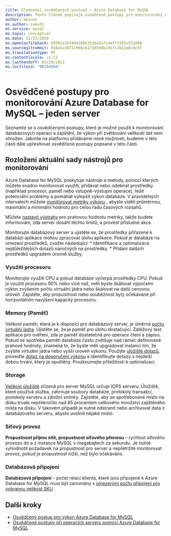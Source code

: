 ```yaml
---
title: Sledování osvědčených postupů – Azure Database for MySQL
description: Tento článek popisuje osvědčené postupy pro monitorování Azure Database for MySQL.
author: mksuni
ms.author: sumuth
ms.service: mysql
ms.topic: conceptual
ms.date: 11/23/2020
ms.openlocfilehash: 59301e26f4d42056322ba5a7cdaff1555c531096
ms.sourcegitcommit: 910a1a38711966cb171050db245fc3b22abc8c5f
ms.translationtype: MT
ms.contentlocale: cs-CZ
ms.lasthandoff: 03/19/2021
ms.locfileid: "96354956"
---
```

# <a name="best-practices-for-monitoring-azure-database-for-mysql--single-server"></a>Osvědčené postupy pro monitorování Azure Database for MySQL – jeden server

Seznamte se s osvědčenými postupy, které je možné použít k monitorování databázových operací a zajištění, že výkon při zvětšování velikosti dat není ohrožen. Jakmile na platformu přidáváme nové možnosti, budeme v této části dále upřesňovat osvědčené postupy popsané v této části.

## <a name="layout-of-the-current-monitoring-toolkit"></a>Rozložení aktuální sady nástrojů pro monitorování

Azure Database for MySQL poskytuje nástroje a metody, pomocí kterých můžete snadno monitorovat využití, přidávat nebo odebírat prostředky (například procesor, paměť nebo vstupně-výstupní operace), řešit potenciální problémy a pomáhat vylepšit výkon databáze. V pravidelných intervalech můžete [monitorovat metriky výkonu](concepts-monitoring.md#metrics) , abyste viděli průměrnou, maximální a minimální hodnotu pro celou řadu časových rozsahů.

Můžete [nastavit výstrahy](howto-alert-on-metric.md#create-an-alert-rule-on-a-metric-from-the-azure-portal) pro prahovou hodnotu metriky, takže budete informováni, zda server dosáhl těchto limitů, a provést příslušné akce.  

Monitorujte databázový server a ujistěte se, že prostředky přiřazené k databázi aplikace mohou zpracovat úlohu aplikace. Pokud je databáze na omezení prostředků, zvažte následující:
    * Identifikace a optimalizace nejdůležitějších dotazů náročných na prostředky. 
    * Přidání dalších prostředků upgradem úrovně služby.

### <a name="cpu-utilization"></a>Využití procesoru
Monitorujte využití CPU a pokud databáze vyčerpá prostředky CPU. Pokud je využití procesoru 90% nebo více než, měli byste škálovat výpočetní výkon zvýšením počtu virtuální jádra nebo škálovat na další cenovou úroveň.  Zajistěte, aby propustnost nebo souběžnost byly očekávané při horizontálním navýšení kapacity procesoru. 

### <a name="memory"></a>Memory (Paměť) 
Velikost paměti, která je k dispozici pro databázový server, je úměrná [počtu virtuální jádra](concepts-pricing-tiers.md). Ujistěte se, že je paměť pro úlohu dostačující. Zátěžový test aplikace pro ověření, zda je paměť dostatečná pro operace čtení a zápisu. Pokud se spotřeba paměti databáze často zvětšuje nad rámec definované prahové hodnoty, znamená to, že byste měli upgradovat instanci tím, že zvýšíte virtuální jádra nebo vyšší úroveň výkonu. Použijte [úložiště dotazů](concepts-query-store.md), proveďte [dotaz na doporučení výkonu](concepts-performance-recommendations.md) a Identifikujte dotazy s nejdelší dobou trvání, který je spuštěný. Prozkoumejte příležitosti k optimalizaci. 

### <a name="storage"></a>Storage 
[Velikost úložiště](howto-create-manage-server-portal.md#scale-compute-and-storage) zřízená pro server MySQL určuje IOPS serveru. Úložiště, které používá služba, zahrnuje soubory databáze, protokoly transakcí, protokoly serveru a záložní snímky. Zajistěte, aby se spotřebované místo na disku trvale nepřekročilo nad 85 procentem celkového množství zajištěného místa na disku. V takovém případě je nutné odstranit nebo archivovat data z databázového serveru, abyste uvolnili nějaké místo. 

### <a name="network-traffic"></a>Síťový provoz 

**Propustnost příjmu sítě, propustnost síťového přenosu** – rychlost síťového provozu do a z instance MySQL v megabajtech za sekundu. Je nutné vyhodnotit požadavek na propustnost pro server a nepřetržitě monitorovat provoz, pokud je propustnost nižší, než bylo očekáváno. 

### <a name="database-connections"></a>Databázová připojení 
**Databázová připojení** – počet relací klienta, které jsou připojené k Azure Database for MySQL musí být zarovnány s [omezeními počtu připojení pro vybranou velikost SKU](concepts-server-parameters.md#max_connections) . 


## <a name="next-steps"></a>Další kroky

- [Osvědčený postup pro výkon Azure Database for MySQL](concept-performance-best-practices.md)
- [Osvědčené postupy při operacích serveru pomocí Azure Database for MySQL](concept-operation-excellence-best-practices.md)
